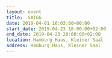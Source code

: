 ```yaml
---
layout: event
title:  SAIGG
date: 2019-04-01 16:03:00+00:00
start_date: 2019-04-23 18:00:00+02:00
end_date: 2019-04-23 20:00:00+02:00
location: Hamburg Haus, Kleiner Saal
address: Hamburg Haus, Kleiner Saal
---
```


